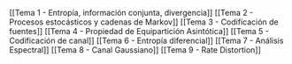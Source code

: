 [[Tema 1 - Entropía, información conjunta, divergencia]]
[[Tema 2 - Procesos estocásticos y cadenas de Markov]]
[[Tema 3 - Codificación de fuentes]]
[[Tema 4 - Propiedad de Equipartición Asintótica]]
[[Tema 5 - Codificación de canal]]
[[Tema 6 - Entropía diferencial]]
[[Tema 7 - Análisis Espectral]]
[[Tema 8 - Canal Gaussiano]]
[[Tema 9 - Rate Distortion]]
